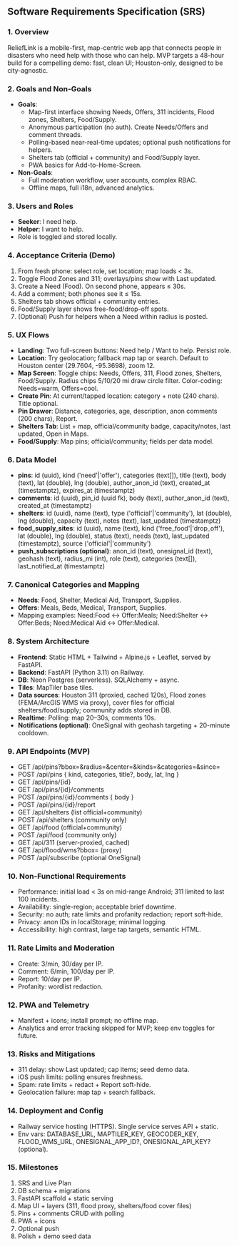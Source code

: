 ## Software Requirements Specification (SRS)

### 1. Overview
ReliefLink is a mobile-first, map-centric web app that connects people in disasters who need help with those who can help. MVP targets a 48-hour build for a compelling demo: fast, clean UI; Houston-only, designed to be city-agnostic.

### 2. Goals and Non-Goals
- **Goals**:
  - Map-first interface showing Needs, Offers, 311 incidents, Flood zones, Shelters, Food/Supply.
  - Anonymous participation (no auth). Create Needs/Offers and comment threads.
  - Polling-based near-real-time updates; optional push notifications for helpers.
  - Shelters tab (official + community) and Food/Supply layer.
  - PWA basics for Add-to-Home-Screen.
- **Non-Goals**:
  - Full moderation workflow, user accounts, complex RBAC.
  - Offline maps, full i18n, advanced analytics.

### 3. Users and Roles
- **Seeker**: I need help.
- **Helper**: I want to help.
- Role is toggled and stored locally.

### 4. Acceptance Criteria (Demo)
1) From fresh phone: select role, set location; map loads < 3s.
2) Toggle Flood Zones and 311; overlays/pins show with Last updated.
3) Create a Need (Food). On second phone, appears ≤ 30s.
4) Add a comment; both phones see it ≤ 15s.
5) Shelters tab shows official + community entries.
6) Food/Supply layer shows free-food/drop-off spots.
7) (Optional) Push for helpers when a Need within radius is posted.

### 5. UX Flows
- **Landing**: Two full-screen buttons: Need help / Want to help. Persist role.
- **Location**: Try geolocation; fallback map tap or search. Default to Houston center (29.7604, -95.3698), zoom 12.
- **Map Screen**: Toggle chips: Needs, Offers, 311, Flood zones, Shelters, Food/Supply. Radius chips 5/10/20 mi draw circle filter. Color-coding: Needs=warm, Offers=cool.
- **Create Pin**: At current/tapped location: category + note (240 chars). Title optional.
- **Pin Drawer**: Distance, categories, age, description, anon comments (200 chars), Report.
- **Shelters Tab**: List + map, official/community badge, capacity/notes, last updated, Open in Maps.
- **Food/Supply**: Map pins; official/community; fields per data model.

### 6. Data Model
- **pins**: id (uuid), kind ('need'|'offer'), categories (text[]), title (text), body (text), lat (double), lng (double), author_anon_id (text), created_at (timestamptz), expires_at (timestamptz)
- **comments**: id (uuid), pin_id (uuid fk), body (text), author_anon_id (text), created_at (timestamptz)
- **shelters**: id (uuid), name (text), type ('official'|'community'), lat (double), lng (double), capacity (text), notes (text), last_updated (timestamptz)
- **food_supply_sites**: id (uuid), name (text), kind ('free_food'|'drop_off'), lat (double), lng (double), status (text), needs (text), last_updated (timestamptz), source ('official'|'community')
- **push_subscriptions (optional)**: anon_id (text), onesignal_id (text), geohash (text), radius_mi (int), role (text), categories (text[]), last_notified_at (timestamptz)

### 7. Canonical Categories and Mapping
- **Needs**: Food, Shelter, Medical Aid, Transport, Supplies.
- **Offers**: Meals, Beds, Medical, Transport, Supplies.
- Mapping examples: Need:Food ↔ Offer:Meals; Need:Shelter ↔ Offer:Beds; Need:Medical Aid ↔ Offer:Medical.

### 8. System Architecture
- **Frontend**: Static HTML + Tailwind + Alpine.js + Leaflet, served by FastAPI.
- **Backend**: FastAPI (Python 3.11) on Railway.
- **DB**: Neon Postgres (serverless). SQLAlchemy + async.
- **Tiles**: MapTiler base tiles.
- **Data sources**: Houston 311 (proxied, cached 120s), Flood zones (FEMA/ArcGIS WMS via proxy), cover files for official shelters/food/supply; community adds stored in DB.
- **Realtime**: Polling: map 20–30s, comments 10s.
- **Notifications (optional)**: OneSignal with geohash targeting + 20-minute cooldown.

### 9. API Endpoints (MVP)
- GET /api/pins?bbox=&radius=&center=&kinds=&categories=&since=
- POST /api/pins { kind, categories, title?, body, lat, lng }
- GET /api/pins/{id}
- GET /api/pins/{id}/comments
- POST /api/pins/{id}/comments { body }
- POST /api/pins/{id}/report
- GET /api/shelters (list official+community)
- POST /api/shelters (community only)
- GET /api/food (official+community)
- POST /api/food (community only)
- GET /api/311 (server-proxied, cached)
- GET /api/flood/wms?bbox= (proxy)
- POST /api/subscribe (optional OneSignal)

### 10. Non-Functional Requirements
- Performance: initial load < 3s on mid-range Android; 311 limited to last 100 incidents.
- Availability: single-region; acceptable brief downtime.
- Security: no auth; rate limits and profanity redaction; report soft-hide.
- Privacy: anon IDs in localStorage; minimal logging.
- Accessibility: high contrast, large tap targets, semantic HTML.

### 11. Rate Limits and Moderation
- Create: 3/min, 30/day per IP.
- Comment: 6/min, 100/day per IP.
- Report: 10/day per IP.
- Profanity: wordlist redaction.

### 12. PWA and Telemetry
- Manifest + icons; install prompt; no offline map.
- Analytics and error tracking skipped for MVP; keep env toggles for future.

### 13. Risks and Mitigations
- 311 delay: show Last updated; cap items; seed demo data.
- iOS push limits: polling ensures freshness.
- Spam: rate limits + redact + Report soft-hide.
- Geolocation failure: map tap + search fallback.

### 14. Deployment and Config
- Railway service hosting (HTTPS). Single service serves API + static.
- Env vars: DATABASE_URL, MAPTILER_KEY, GEOCODER_KEY, FLOOD_WMS_URL, ONESIGNAL_APP_ID?, ONESIGNAL_API_KEY? (optional).

### 15. Milestones
1) SRS and Live Plan
2) DB schema + migrations
3) FastAPI scaffold + static serving
4) Map UI + layers (311, flood proxy, shelters/food cover files)
5) Pins + comments CRUD with polling
6) PWA + icons
7) Optional push
8) Polish + demo seed data


